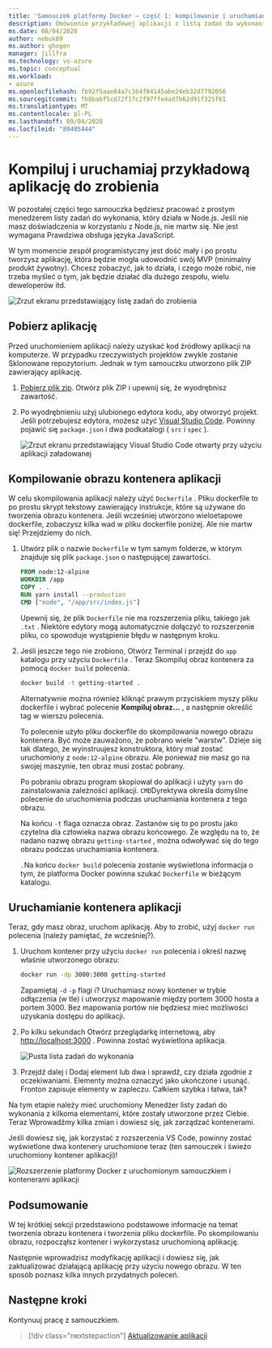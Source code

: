 ```yaml
---
title: 'Samouczek platformy Docker — część 1: kompilowanie i uruchamianie przykładowej aplikacji z listą zadań do zrobienia'
description: Omówienie przykładowej aplikacji z listą zadań do wykonania działającą w Node.js.
ms.date: 08/04/2020
author: nebuk89
ms.author: ghogen
manager: jillfra
ms.technology: vs-azure
ms.topic: conceptual
ms.workload:
- azure
ms.openlocfilehash: fb92f5aae84a7c164f04145abe24eb32d7792056
ms.sourcegitcommit: fb8babf5cd72f1fc2f97ffe4ad7b62d91f325f61
ms.translationtype: MT
ms.contentlocale: pl-PL
ms.lasthandoff: 09/04/2020
ms.locfileid: "89485444"
---
```

# <a name="build-and-run-the-todo-sample-app"></a>Kompiluj i uruchamiaj przykładową aplikację do zrobienia

W pozostałej części tego samouczka będziesz pracować z prostym menedżerem listy zadań do wykonania, który działa w Node.js. Jeśli nie masz doświadczenia w korzystaniu z Node.js, nie martw się. Nie jest wymagana Prawdziwa obsługa języka JavaScript.

W tym momencie zespół programistyczny jest dość mały i po prostu tworzysz aplikację, która będzie mogła udowodnić swój MVP (minimalny produkt żywotny). Chcesz zobaczyć, jak to działa, i czego może robić, nie trzeba myśleć o tym, jak będzie działać dla dużego zespołu, wielu deweloperów itd.

![Zrzut ekranu przedstawiający listę zadań do zrobienia](media/todo-list-sample.png)

## <a name="get-the-app"></a>Pobierz aplikację

Przed uruchomieniem aplikacji należy uzyskać kod źródłowy aplikacji na komputerze. W przypadku rzeczywistych projektów zwykle zostanie Sklonowane repozytorium. Jednak w tym samouczku utworzono plik ZIP zawierający aplikację.

1. [Pobierz plik zip](/assets/app.zip). Otwórz plik ZIP i upewnij się, że wyodrębnisz zawartość.

1. Po wyodrębnieniu użyj ulubionego edytora kodu, aby otworzyć projekt. Jeśli potrzebujesz edytora, możesz użyć [Visual Studio Code](https://code.visualstudio.com/). Powinny pojawić się `package.json` i dwa podkatalogi ( `src` i `spec` ).

    ![Zrzut ekranu przedstawiający Visual Studio Code otwarty przy użyciu aplikacji załadowanej](media/ide-screenshot.png)

## <a name="building-the-apps-container-image"></a>Kompilowanie obrazu kontenera aplikacji

W celu skompilowania aplikacji należy użyć `Dockerfile` . Pliku dockerfile to po prostu skrypt tekstowy zawierający instrukcje, które są używane do tworzenia obrazu kontenera. Jeśli wcześniej utworzono wieloetapowe dockerfile, zobaczysz kilka wad w pliku dockerfile poniżej. Ale nie martw się! Przejdziemy do nich.

1. Utwórz plik o nazwie `Dockerfile` w tym samym folderze, w którym znajduje się plik `package.json` o następującej zawartości.

    ```dockerfile
    FROM node:12-alpine
    WORKDIR /app
    COPY . .
    RUN yarn install --production
    CMD ["node", "/app/src/index.js"]
    ```

    Upewnij się, że plik `Dockerfile` nie ma rozszerzenia pliku, takiego jak `.txt` . Niektóre edytory mogą automatycznie dołączyć to rozszerzenie pliku, co spowoduje wystąpienie błędu w następnym kroku.

1. Jeśli jeszcze tego nie zrobiono, Otwórz Terminal i przejdź do `app` katalogu przy użyciu `Dockerfile` . Teraz Skompiluj obraz kontenera za pomocą `docker build` polecenia.

    ```bash
    docker build -t getting-started .
    ```

    Alternatywnie można również kliknąć prawym przyciskiem myszy pliku dockerfile i wybrać polecenie **Kompiluj obraz...** , a następnie określić tag w wierszu polecenia.

    To polecenie użyło pliku dockerfile do skompilowania nowego obrazu kontenera. Być może zauważono, że pobrano wiele "warstw". Dzieje się tak dlatego, że wyinstruujesz konstruktora, który miał zostać uruchomiony z `node:12-alpine` obrazu. Ale ponieważ nie masz go na swojej maszynie, ten obraz musi zostać pobrany.

    Po pobraniu obrazu program skopiował do aplikacji i użyty `yarn` do zainstalowania zależności aplikacji. `CMD`Dyrektywa określa domyślne polecenie do uruchomienia podczas uruchamiania kontenera z tego obrazu.

    Na końcu `-t` flaga oznacza obraz. Zastanów się to po prostu jako czytelna dla człowieka nazwa obrazu końcowego. Ze względu na to, że nadano nazwę obrazu `getting-started` , można odwoływać się do tego obrazu podczas uruchamiania kontenera.

    `.`Na końcu `docker build` polecenia zostanie wyświetlona informacja o tym, że platforma Docker powinna szukać `Dockerfile` w bieżącym katalogu.

## <a name="starting-an-app-container"></a>Uruchamianie kontenera aplikacji

Teraz, gdy masz obraz, uruchom aplikację. Aby to zrobić, użyj `docker run` polecenia (należy pamiętać, że wcześniej?).

1. Uruchom kontener przy użyciu `docker run` polecenia i określ nazwę właśnie utworzonego obrazu:

    ```bash
    docker run -dp 3000:3000 getting-started
    ```

    Zapamiętaj `-d` `-p` flagi i? Uruchamiasz nowy kontener w trybie odłączenia (w tle) i utworzysz mapowanie między portem 3000 hosta a portem 3000. Bez mapowania portów nie będziesz mieć możliwości uzyskania dostępu do aplikacji.

1. Po kilku sekundach Otwórz przeglądarkę internetową, aby [http://localhost:3000](http://localhost:3000) .
    Powinna zostać wyświetlona aplikacja.

    ![Pusta lista zadań do wykonania](media/todo-list-empty.png)

1. Przejdź dalej i Dodaj element lub dwa i sprawdź, czy działa zgodnie z oczekiwaniami. Elementy można oznaczyć jako ukończone i usunąć. Fronton zapisuje elementy w zapleczu. Całkiem szybka i łatwa, tak?

Na tym etapie należy mieć uruchomiony Menedżer listy zadań do wykonania z kilkoma elementami, które zostały utworzone przez Ciebie. Teraz Wprowadźmy kilka zmian i dowiesz się, jak zarządzać kontenerami.

Jeśli dowiesz się, jak korzystać z rozszerzenia VS Code, powinny zostać wyświetlone dwa kontenery uruchomione teraz (ten samouczek i świeżo uruchomiony kontener aplikacji)!

![Rozszerzenie platformy Docker z uruchomionym samouczkiem i kontenerami aplikacji](media/vs-two-containers.png)

## <a name="recap"></a>Podsumowanie

W tej krótkiej sekcji przedstawiono podstawowe informacje na temat tworzenia obrazu kontenera i tworzenia pliku dockerfile. Po skompilowaniu obrazu, rozpocząłsz kontener i wykorzystasz uruchomioną aplikację.

Następnie wprowadzisz modyfikację aplikacji i dowiesz się, jak zaktualizować działającą aplikację przy użyciu nowego obrazu. W ten sposób poznasz kilka innych przydatnych poleceń.

## <a name="next-steps"></a>Następne kroki

Kontynuuj pracę z samouczkiem.

> [!div class="nextstepaction"]
> [Aktualizowanie aplikacji](update-your-app.md)